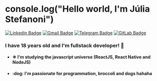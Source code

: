 # console.log("Hello world, I'm Júlia Stefanoni")
[![Linkedin Badge](https://img.shields.io/badge/-juliastefanoni-blue?style=flat-square&logo=Linkedin&logoColor=white&link=https://www.linkedin.com/in/juliastefanonidev/)](https://www.linkedin.com/in/juliastefanonidev/)
[![Gmail Badge](https://img.shields.io/badge/-juliastefanonidev@gmail.com-c14438?style=flat-square&logo=Gmail&logoColor=white&link=mailto:juliastefanonidev@gmail.com)](mailto:juliastefanonidev@gmail.com)
[![Telegram Badge](https://img.shields.io/badge/-juliastefanonidev-blue?style=flat-square&logo=Telegram&logoColor=white&link=https://t.me/juliastefanoni)](https://t.me/juliastefanoni)
[![GitLab Badge](https://img.shields.io/badge/-JuliaStefanoni-black?style=flat-square&logo=GitLab&link=https://gitlab.com/juliastefanoni)](https://gitlab.com/juliastefanoni)


### I have 18 years old and I'm fullstack developer! :purple_heart:


<ul>
  <li> <h4> ⚛️ I'm studying the javascript universe (ReactJS, React Native and NodeJS) </h4> </li>
  <li> <h4> :dog: I'm passionate for programmation, broccoli and dogs hahaha</h4> </li>
</ul>
